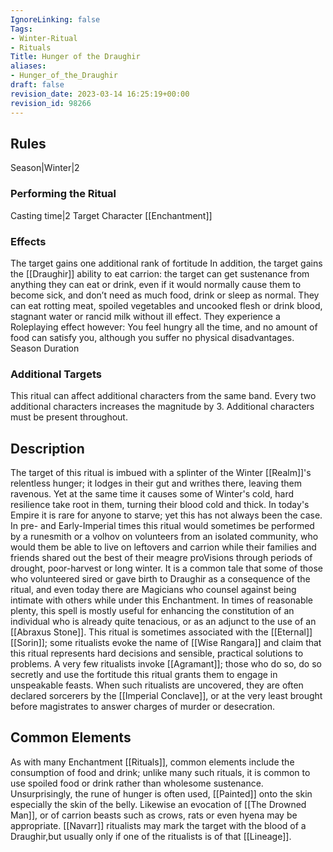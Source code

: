 ```yaml
---
IgnoreLinking: false
Tags:
- Winter-Ritual
- Rituals
Title: Hunger of the Draughir
aliases:
- Hunger_of_the_Draughir
draft: false
revision_date: 2023-03-14 16:25:19+00:00
revision_id: 98266
---
```


## Rules
Season|Winter|2
### Performing the Ritual
Casting time|2  Target Character
[[Enchantment]] 
### Effects
The target gains one additional rank of fortitude
In addition, the target gains the [[Draughir]] ability to eat carrion: the target can get sustenance from anything they can eat or drink, even if it would normally cause them to become sick, and don’t need as much food, drink or sleep as normal. They can eat rotting meat, spoiled vegetables and uncooked flesh or drink blood, stagnant water or rancid milk without ill effect.
They experience a Roleplaying effect however: You feel hungry all the time, and no amount of food can satisfy you, although you suffer no physical disadvantages.
Season Duration
### Additional Targets
This ritual can affect additional characters from the same band. Every two additional characters increases the magnitude by 3. Additional characters must be present throughout.
## Description
The target of this ritual is imbued with a splinter of the Winter [[Realm]]'s relentless hunger; it lodges in their gut and writhes there, leaving them ravenous. Yet at the same time it causes some of Winter's cold, hard resilience take root in them, turning their blood cold and thick.
In today's Empire it is rare for anyone to starve; yet this has not always been the case. In pre- and Early-Imperial times this ritual would sometimes be performed by a runesmith or a volhov on volunteers from an isolated community, who would them be able to live on leftovers and carrion while their families and friends shared out the best of their meagre proVisions through periods of drought, poor-harvest or long winter. It is a common tale that some of those who volunteered sired or gave birth to Draughir as a consequence of the ritual, and even today there are Magicians who counsel against being intimate with others while under this Enchantment. In times of reasonable plenty, this spell is mostly useful for enhancing the constitution of an individual who is already quite tenacious, or as an adjunct to the use of an [[Abraxus Stone]].
This ritual is sometimes associated with the [[Eternal]] [[Sorin]]; some ritualists evoke the name of [[Wise Rangara]] and claim that this ritual represents hard decisions and sensible, practical solutions to problems. A very few ritualists invoke [[Agramant]]; those who do so, do so secretly and use the fortitude this ritual grants them to engage in unspeakable feasts. When such ritualists are uncovered, they are often declared sorcerers by the [[Imperial Conclave]], or at the very least brought before magistrates to answer charges of murder or desecration. 
## Common Elements
As with many Enchantment [[Rituals]], common elements include the consumption of food and drink; unlike many such rituals, it is common to use spoiled food or drink rather than wholesome sustenance. Unsurprisingly, the rune of hunger is often used, [[Painted]] onto the skin especially the skin of the belly. Likewise an evocation of [[The Drowned Man]], or of carrion beasts such as crows, rats or even hyena may be appropriate. [[Navarr]] ritualists may mark the target with the blood of a Draughir,but usually only if one of the ritualists is of that [[Lineage]].